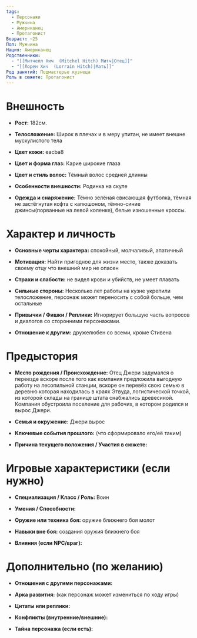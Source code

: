 ```yaml
---
tags:
  - Персонажи
  - Мужчина
  - Американец
  - Протагонист
Возраст: ~25
Пол: Мужчина
Нация: Американец
Родственники:
  - "[[Митчелл Хич  (Mitchel Hitch) Митч|Отец]]"
  - "[[Лорен Хич  (Lorrain Hitch)|Мать]]"
Род занятий: Подмастерье кузнеца
Роль в сюжете: Протагонист
---
```


# **Внешность**

- **Рост:** 182см.
    
- **Телосложение:** Широк в плечах и в меру упитан, не имеет внешне мускулистого тела
    
- **Цвет кожи:** eacba8
    
- **Цвет и форма глаз:** Карие широкие глаза
    
- **Цвет и стиль волос:**  Тёмный волос средней длинны
    
- **Особенности внешности:**  Родинка на скуле
    
- **Одежда и снаряжение:** Тёмно зелёная свисающая футболка, тёмная не застёгнутая кофта с капюшоном, тёмно-синие джинсы(порванные на левой коленке), белые изношенные кроссы.

# **Характер и личность**

- **Основные черты характера:** спокойный, молчаливый, апатичный
    
- **Мотивация:** Найти пригодное для жизни место, также доказать своему отцу что внешний мир не опасен
    
- **Страхи и слабости:** не видел крови и убийств, не умеет плавать
    
- **Сильные стороны:** Несколько лет работы на кузне укрепили телосложение, персонаж может переносить с собой больше, чем остальные
    
- **Привычки / Фишки / Реплики:** Игнорирует большую часть вопросов и диалогов со сторонними персонажами.
    
- **Отношение к другим:** дружелюбен со всеми, кроме Стивена


# **Предыстория**

- **Место рождения / Происхождение:** Отец Джери задумался о переезде вскоре после того как компания предложила выгодную работу на лесопильной станции, вскоре он перевёз свою семью в деревню которая находилась в краях Этвуда, логистической точкой, из которой склады на границе штата снабжались древесиной. Компания обустроила поселение для рабочих, в котором родился и вырос Джери.
    
- **Семья и окружение:** Джери вырос 
    
- **Ключевые события прошлого:** (что сформировало его/её таким)
    
- **Причина текущего положения / Участия в сюжете:** 


# **Игровые характеристики (если нужно)**

- **Специализация / Класс / Роль:** Воин
    
- **Умения / Способности:** 
    
- **Оружие или техника боя:** оружие ближнего боя молот
    
- **Навыки вне боя:** создания оружия ближнего боя
    
- **Влияния (если NPC/враг):** 
    


# **Дополнительно (по желанию)**

- **Отношения с другими персонажами:** 
    
- **Арка развития:** (как персонаж может измениться по ходу игры)
    
- **Цитаты или реплики:**
    
- **Конфликты (внутренние/внешние):**
    
- **Тайна персонажа (если есть):**